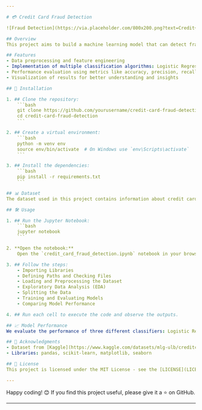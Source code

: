 ```yaml
---

# 💳 Credit Card Fraud Detection

![Fraud Detection](https://via.placeholder.com/800x200.png?text=Credit+Card+Fraud+Detection)

## Overview
This project aims to build a machine learning model that can detect fraudulent credit card transactions. By analyzing a dataset of credit card transactions, we experiment with algorithms like Logistic Regression, Decision Trees, and Random Forests to classify transactions as fraudulent or legitimate.

## Features
- Data preprocessing and feature engineering
- Implementation of multiple classification algorithms: Logistic Regression, Decision Trees, and Random Forests
- Performance evaluation using metrics like accuracy, precision, recall, and F1-score
- Visualization of results for better understanding and insights

## 🚀 Installation

1. ## Clone the repository:
    ```bash
    git clone https://github.com/yourusername/credit-card-fraud-detection.git
    cd credit-card-fraud-detection
    ```

2. ## Create a virtual environment:
    ```bash
    python -m venv env
    source env/bin/activate  # On Windows use `env\Scripts\activate`
    ```

3. ## Install the dependencies:
    ```bash
    pip install -r requirements.txt
    ```

## 📊 Dataset
The dataset used in this project contains information about credit card transactions and includes labels indicating whether each transaction is fraudulent or legitimate. Place the dataset file in the `data/` directory.

## 🛠 Usage

1. ## Run the Jupyter Notebook:
    ```bash
    jupyter notebook
    ```

2. **Open the notebook:**
    Open the `credit_card_fraud_detection.ipynb` notebook in your browser.

3. ## Follow the steps:
    - Importing Libraries
    - Defining Paths and Checking Files
    - Loading and Preprocessing the Dataset
    - Exploratory Data Analysis (EDA)
    - Splitting the Data
    - Training and Evaluating Models
    - Comparing Model Performance

4. ## Run each cell to execute the code and observe the outputs.

## 📈 Model Performance
We evaluate the performance of three different classifiers: Logistic Regression, Decision Trees, and Random Forests. The best-performing model can be chosen for deployment based on accuracy, precision, recall, and F1-score.

## 🤝 Acknowledgments
- Dataset from [Kaggle](https://www.kaggle.com/datasets/mlg-ulb/creditcardfraud)
- Libraries: pandas, scikit-learn, matplotlib, seaborn

## 📄 License
This project is licensed under the MIT License - see the [LICENSE](LICENSE) file for details.

---
```


Happy coding! 😊 If you find this project useful, please give it a ⭐ on GitHub.

---
